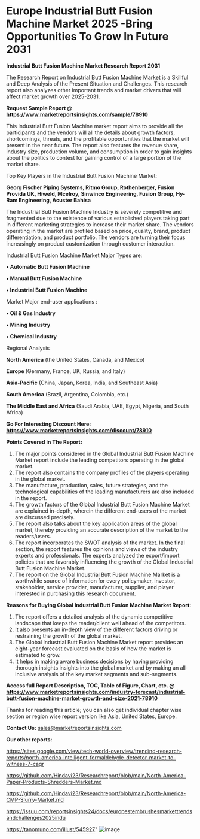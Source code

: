 # Europe Industrial Butt Fusion Machine Market 2025 -Bring Opportunities To Grow In Future 2031

<strong>Industrial Butt Fusion Machine Market Research Report 2031</strong>

The Research Report on Industrial Butt Fusion Machine Market is a Skillful and Deep Analysis of the Present Situation and Challenges. This research report also analyzes other important trends and market drivers that will affect market growth over 2025-2031.

<strong>Request Sample Report @ <a href=https://www.marketreportsinsights.com/sample/78910>https://www.marketreportsinsights.com/sample/78910</a></strong>

This Industrial Butt Fusion Machine market report aims to provide all the participants and the vendors will all the details about growth factors, shortcomings, threats, and the profitable opportunities that the market will present in the near future. The report also features the revenue share, industry size, production volume, and consumption in order to gain insights about the politics to contest for gaining control of a large portion of the market share.

Top Key Players in the Industrial Butt Fusion Machine Market:

<strong>Georg Fischer Piping Systems, Ritmo Group, Rothenberger, Fusion Provida UK, Hiweld, Mcelroy, Sinwinco Engineering, Fusion Group, Hy-Ram Engineering, Acuster Bahisa</strong>

The Industrial Butt Fusion Machine Industry is severely competitive and fragmented due to the existence of various established players taking part in different marketing strategies to increase their market share. The vendors operating in the market are profiled based on price, quality, brand, product differentiation, and product portfolio. The vendors are turning their focus increasingly on product customization through customer interaction.

Industrial Butt Fusion Machine Market Major Types are:

<strong>• Automatic Butt Fusion Machine

• Manual Butt Fusion Machine

• Industrial Butt Fusion Machine</strong>

Market Major end-user applications :

<strong>• Oil & Gas Industry

• Mining Industry

• Chemical Industry</strong>

Regional Analysis

</u><strong><b>North America</b></strong> (the United States, Canada, and Mexico)

<strong><b>Europe </b></strong>(Germany, France, UK, Russia, and Italy)

<strong><b>Asia-Pacific</b></strong> (China, Japan, Korea, India, and Southeast Asia)

<strong><b>South America</b></strong> (Brazil, Argentina, Colombia, etc.)

<strong><b>The Middle East and Africa</b></strong> (Saudi Arabia, UAE, Egypt, Nigeria, and South Africa)

<strong>Go For Interesting Discount Here: <a href=https://www.marketreportsinsights.com/discount/78910>https://www.marketreportsinsights.com/discount/78910</a></strong>

<strong>Points Covered in The Report:</strong>
<ol>
  <li>The major points considered in the Global Industrial Butt Fusion Machine Market report include the leading competitors operating in the global market.</li>
  <li>The report also contains the company profiles of the players operating in the global market.</li>
  <li>The manufacture, production, sales, future strategies, and the technological capabilities of the leading manufacturers are also included in the report.</li>
  <li>The growth factors of the Global Industrial Butt Fusion Machine Market are explained in-depth, wherein the different end-users of the market are discussed precisely.</li>
  <li>The report also talks about the key application areas of the global market, thereby providing an accurate description of the market to the readers/users.</li>
  <li>The report incorporates the SWOT analysis of the market. In the final section, the report features the opinions and views of the industry experts and professionals. The experts analyzed the export/import policies that are favorably influencing the growth of the Global Industrial Butt Fusion Machine Market.</li>
  <li>The report on the Global Industrial Butt Fusion Machine Market is a worthwhile source of information for every policymaker, investor, stakeholder, service provider, manufacturer, supplier, and player interested in purchasing this research document.</li>
</ol>
<strong>Reasons for Buying Global Industrial Butt Fusion Machine Market Report:</strong>

<ol>
  <li>The report offers a detailed analysis of the dynamic competitive landscape that keeps the reader/client well ahead of the competitors.</li>
  <li>It also presents an in-depth view of the different factors driving or restraining the growth of the global market.</li>
  <li>The Global Industrial Butt Fusion Machine Market report provides an eight-year forecast evaluated on the basis of how the market is estimated to grow.</li>
  <li>It helps in making aware business decisions by having providing thorough insights insights into the global market and by making an all-inclusive analysis of the key market segments and sub-segments.</li>
</ol>
<strong>Access full Report Description, TOC, Table of Figure, Chart, etc. @ <a href=https://www.marketreportsinsights.com/industry-forecast/industrial-butt-fusion-machine-market-growth-and-size-2021-78910>https://www.marketreportsinsights.com/industry-forecast/industrial-butt-fusion-machine-market-growth-and-size-2021-78910</a></strong>


Thanks for reading this article; you can also get individual chapter wise section or region wise report version like Asia, United States, Europe.

<strong>Contact Us:</strong>
sales@marketreportsinsights.com

<strong>Our other reports:</strong>

<a href=https://sites.google.com/view/tech-world-overview/trendind-research-reports/north-america-intelligent-formaldehyde-detector-market-to-witness-7-cagr>https://sites.google.com/view/tech-world-overview/trendind-research-reports/north-america-intelligent-formaldehyde-detector-market-to-witness-7-cagr</a>

<a href=https://github.com/Hindavi23/Researchreport/blob/main/North-America-Paper-Products-Shredders-Market.md>https://github.com/Hindavi23/Researchreport/blob/main/North-America-Paper-Products-Shredders-Market.md</a>

<a href=https://github.com/Hindavi23/Researchreport/blob/main/North-America-CMP-Slurry-Market.md>https://github.com/Hindavi23/Researchreport/blob/main/North-America-CMP-Slurry-Market.md</a>

<a href=https://issuu.com/reportsinsights24/docs/europestembrushesmarkettrendsandchallenges2025indu>https://issuu.com/reportsinsights24/docs/europestembrushesmarkettrendsandchallenges2025indu</a>

<a href=https://tanomuno.com/illust/545927>https://tanomuno.com/illust/545927</a>"
![image](https://github.com/user-attachments/assets/0593250d-59ee-403f-9b73-80af2acc7eed)
